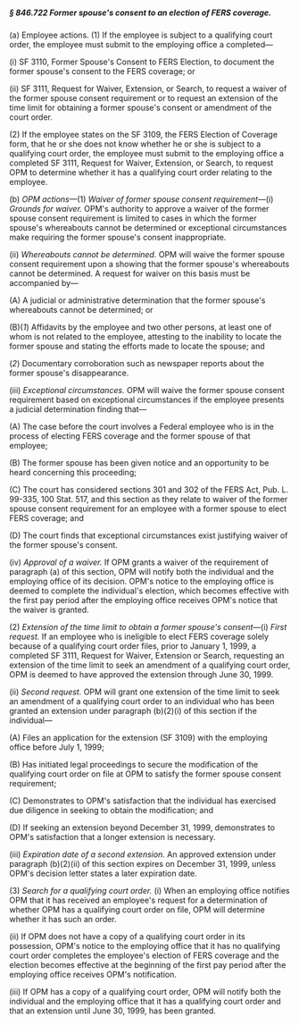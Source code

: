##### § 846.722 Former spouse's consent to an election of FERS coverage. #####

(a) Employee actions. (1) If the employee is subject to a qualifying court order, the employee must submit to the employing office a completed—

(i) SF 3110, Former Spouse's Consent to FERS Election, to document the former spouse's consent to the FERS coverage; or

(ii) SF 3111, Request for Waiver, Extension, or Search, to request a waiver of the former spouse consent requirement or to request an extension of the time limit for obtaining a former spouse's consent or amendment of the court order.

(2) If the employee states on the SF 3109, the FERS Election of Coverage form, that he or she does not know whether he or she is subject to a qualifying court order, the employee must submit to the employing office a completed SF 3111, Request for Waiver, Extension, or Search, to request OPM to determine whether it has a qualifying court order relating to the employee.

(b) *OPM actions*—(1) *Waiver of former spouse consent requirement*—(i) *Grounds for waiver.* OPM's authority to approve a waiver of the former spouse consent requirement is limited to cases in which the former spouse's whereabouts cannot be determined or exceptional circumstances make requiring the former spouse's consent inappropriate.

(ii) *Whereabouts cannot be determined.* OPM will waive the former spouse consent requirement upon a showing that the former spouse's whereabouts cannot be determined. A request for waiver on this basis must be accompanied by—

(A) A judicial or administrative determination that the former spouse's whereabouts cannot be determined; or

(B)(*1*) Affidavits by the employee and two other persons, at least one of whom is not related to the employee, attesting to the inability to locate the former spouse and stating the efforts made to locate the spouse; and

(*2*) Documentary corroboration such as newspaper reports about the former spouse's disappearance.

(iii) *Exceptional circumstances.* OPM will waive the former spouse consent requirement based on exceptional circumstances if the employee presents a judicial determination finding that—

(A) The case before the court involves a Federal employee who is in the process of electing FERS coverage and the former spouse of that employee;

(B) The former spouse has been given notice and an opportunity to be heard concerning this proceeding;

(C) The court has considered sections 301 and 302 of the FERS Act, Pub. L. 99-335, 100 Stat. 517, and this section as they relate to waiver of the former spouse consent requirement for an employee with a former spouse to elect FERS coverage; and

(D) The court finds that exceptional circumstances exist justifying waiver of the former spouse's consent.

(iv) *Approval of a waiver.* If OPM grants a waiver of the requirement of paragraph (a) of this section, OPM will notify both the individual and the employing office of its decision. OPM's notice to the employing office is deemed to complete the individual's election, which becomes effective with the first pay period after the employing office receives OPM's notice that the waiver is granted.

(2) *Extension of the time limit to obtain a former spouse's consent*—(i) *First request.* If an employee who is ineligible to elect FERS coverage solely because of a qualifying court order files, prior to January 1, 1999, a completed SF 3111, Request for Waiver, Extension or Search, requesting an extension of the time limit to seek an amendment of a qualifying court order, OPM is deemed to have approved the extension through June 30, 1999.

(ii) *Second request.* OPM will grant one extension of the time limit to seek an amendment of a qualifying court order to an individual who has been granted an extension under paragraph (b)(2)(i) of this section if the individual—

(A) Files an application for the extension (SF 3109) with the employing office before July 1, 1999;

(B) Has initiated legal proceedings to secure the modification of the qualifying court order on file at OPM to satisfy the former spouse consent requirement;

(C) Demonstrates to OPM's satisfaction that the individual has exercised due diligence in seeking to obtain the modification; and

(D) If seeking an extension beyond December 31, 1999, demonstrates to OPM's satisfaction that a longer extension is necessary.

(iii) *Expiration date of a second extension.* An approved extension under paragraph (b)(2)(ii) of this section expires on December 31, 1999, unless OPM's decision letter states a later expiration date.

(3) *Search for a qualifying court order.* (i) When an employing office notifies OPM that it has received an employee's request for a determination of whether OPM has a qualifying court order on file, OPM will determine whether it has such an order.

(ii) If OPM does not have a copy of a qualifying court order in its possession, OPM's notice to the employing office that it has no qualifying court order completes the employee's election of FERS coverage and the election becomes effective at the beginning of the first pay period after the employing office receives OPM's notification.

(iii) If OPM has a copy of a qualifying court order, OPM will notify both the individual and the employing office that it has a qualifying court order and that an extension until June 30, 1999, has been granted.
